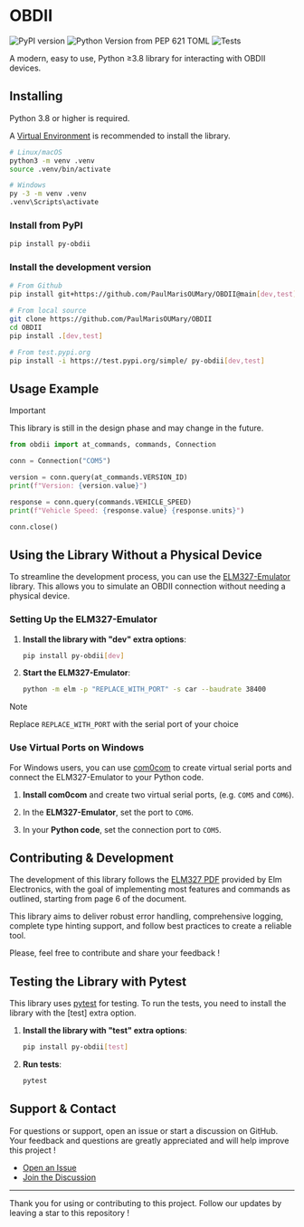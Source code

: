 # OBDII

<!-- https://shields.io/ -->
![PyPI version](https://img.shields.io/pypi/v/py-obdii?label=pypi&logo=pypi&logoColor=white&link=https%3A%2F%2Fpypi.org%2Fproject%2Fpy-obdii)
![Python Version from PEP 621 TOML](https://img.shields.io/python/required-version-toml?tomlFilePath=https%3A%2F%2Fraw.githubusercontent.com%2FPaulMarisOUMary%2FOBDII%2Fmain%2Fpyproject.toml&logo=python&logoColor=white&label=python)
![Tests](https://img.shields.io/github/actions/workflow/status/PaulMarisOUMary/OBDII/ci-pytest.yml?branch=main&label=pytest&logoColor=white&logo=pytest)
<!-- ![Contributors](https://img.shields.io/github/contributors/PaulMarisOUMary/OBDII?label=contributors&color=informational&logo=github&logoColor=white) -->

<!-- https://github.com/simple-icons/simple-icons/blob/3be056d3cf17acbd8a06325889ce4e70bdea3c4c/slugs.md -->

A modern, easy to use, Python ≥3.8 library for interacting with OBDII devices.

## Installing

Python 3.8 or higher is required.

A [Virtual Environment](https://docs.python.org/3/library/venv.html) is recommended to install the library.

```bash
# Linux/macOS
python3 -m venv .venv
source .venv/bin/activate

# Windows
py -3 -m venv .venv
.venv\Scripts\activate
```

### Install from PyPI

```bash
pip install py-obdii
```

### Install the development version

```bash
# From Github
pip install git+https://github.com/PaulMarisOUMary/OBDII@main[dev,test]

# From local source
git clone https://github.com/PaulMarisOUMary/OBDII
cd OBDII
pip install .[dev,test]

# From test.pypi.org
pip install -i https://test.pypi.org/simple/ py-obdii[dev,test]
```

## Usage Example

> [!IMPORTANT]
> This library is still in the design phase and may change in the future.

```python
from obdii import at_commands, commands, Connection

conn = Connection("COM5")

version = conn.query(at_commands.VERSION_ID)
print(f"Version: {version.value}")

response = conn.query(commands.VEHICLE_SPEED)
print(f"Vehicle Speed: {response.value} {response.units}")

conn.close()
```

## Using the Library Without a Physical Device

To streamline the development process, you can use the [ELM327-Emulator](https://pypi.org/project/ELM327-emulator) library. This allows you to simulate an OBDII connection without needing a physical device. 

### Setting Up the ELM327-Emulator

1. **Install the library with "dev" extra options**:
    ```bash
    pip install py-obdii[dev]
    ```

2. **Start the ELM327-Emulator**:
    ```bash
    python -m elm -p "REPLACE_WITH_PORT" -s car --baudrate 38400
    ```
> [!NOTE]
> Replace `REPLACE_WITH_PORT` with the serial port of your choice

### Use Virtual Ports on Windows

For Windows users, you can use [com0com](https://com0com.sourceforge.net) to create virtual serial ports and connect the ELM327-Emulator to your Python code.

1. **Install com0com** and create two virtual serial ports, (e.g. `COM5` and `COM6`).

2. In the **ELM327-Emulator**, set the port to `COM6`.

3. In your **Python code**, set the connection port to `COM5`.

## Contributing & Development

The development of this library follows the [ELM327 PDF](/docs/ELM327.PDF) provided by Elm Electronics, with the goal of implementing most features and commands as outlined, starting from page 6 of the document.

This library aims to deliver robust error handling, comprehensive logging, complete type hinting support, and follow best practices to create a reliable tool.

Please, feel free to contribute and share your feedback !

## Testing the Library with Pytest

This library uses [pytest](https://docs.pytest.org/) for testing. To run the tests, you need to install the library with the [test] extra option.

1. **Install the library with "test" extra options**:
    ```bash
    pip install py-obdii[test]
    ```

2. **Run tests**:
    ```bash
    pytest
    ```

## Support & Contact

For questions or support, open an issue or start a discussion on GitHub.
Your feedback and questions are greatly appreciated and will help improve this project !

- [Open an Issue](https://github.com/PaulMarisOUMary/OBDII/issues)
- [Join the Discussion](https://github.com/PaulMarisOUMary/OBDII/discussions)

---

Thank you for using or contributing to this project.
Follow our updates by leaving a star to this repository !
